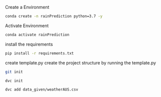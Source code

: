 Create a Environment
```bash
conda create -n rainPrediction python=3.7 -y
```
Activate Environment
```bash
conda activate rainPrediction
```
install the requirements
```bash
pip install -r requirements.txt
```
create template.py
create the project structure by running the template.py

```bash
git init
```
```bash
dvc init
```
```bash
dvc add data_given/weatherAUS.csv
```